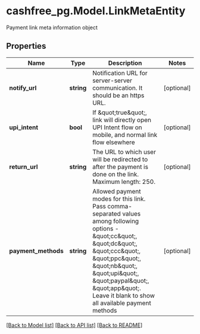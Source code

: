 # cashfree_pg.Model.LinkMetaEntity
Payment link meta information object

## Properties

Name | Type | Description | Notes
------------ | ------------- | ------------- | -------------
**notify_url** | **string** | Notification URL for server-server communication. It should be an https URL. | [optional] 
**upi_intent** | **bool** | If \&quot;true\&quot;, link will directly open UPI Intent flow on mobile, and normal link flow elsewhere | [optional] 
**return_url** | **string** | The URL to which user will be redirected to after the payment is done on the link. Maximum length: 250. | [optional] 
**payment_methods** | **string** | Allowed payment modes for this link. Pass comma-separated values among following options - \&quot;cc\&quot;, \&quot;dc\&quot;, \&quot;ccc\&quot;, \&quot;ppc\&quot;, \&quot;nb\&quot;, \&quot;upi\&quot;, \&quot;paypal\&quot;, \&quot;app\&quot;. Leave it blank to show all available payment methods | [optional] 

[[Back to Model list]](../README.md#documentation-for-models) [[Back to API list]](../README.md#documentation-for-api-endpoints) [[Back to README]](../README.md)

